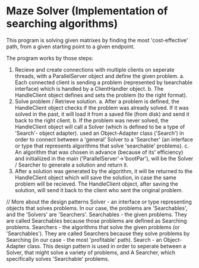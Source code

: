 # Maze Solver (Implementation of searching algorithms)

This program is solving given matrixes by finding the most 'cost-effective' path,
from a given starting point to a given endpoint.

The program works by those steps:

1. Recieve and create connections with multiple clients on seperate threads, with a ParallelServer object and define the given problem.
    a.  Each connected client is sending a problem (represented by Isearchable interface) which is handled by a ClientHandler object.
    b.  The HandleClient object defines and sets the problem (to the right format).
2. Solve problem / Retrieve solution.
    a. After a problem is defined, the HandleClient object checks if the problem was already solved.
        If it was solved in the past, it will load it from a saved file (from disk) and send it back to the right client.
    b. If the problem was never solved, the HandleClient object will call a Solver (which is defined to be a type of 'Search'- object adapter).
        used an Object-Adapter class ('Search') in order to connect between a 'general' Solver to a 'Searcher' 
        (an interface or type that represents algorithms that solve 'searchable' problems).
    c. An algorithm that was chosen in advance (because of its' efficiency) and initialiized in the main ('ParallelServer'->'bootPar'),
       will be the Solver / Searcher to generate a solution and return it.
3. After a solution was generated by the algorithm, it will be returned to the HandleClient object which will save the solution, in case the same problem will be recieved.
    The HandleClient object, after saving the solution, will send it back to the client who sent the original problem.
    

// More about the design patterns
Solver - an interface or type representing objects that solves problems. In our case, the problems are 'Searchables', and the 'Solvers' are 'Searchers'.
Searchables - the given problems. They are called Searchables because those problems are defined as Searching problems.
Searchers - the algorithms that solve the given problems (or 'Searchables'). They are called Searchers because they solve problems by Searching (in our case - the most 'profitable' path).
Search - an Object-Adapter class. This design pattern is used in order to seperate between a Solver, that might solve a variety of problems, and A Searcher, which specifically solves 'Searchable' problems.
